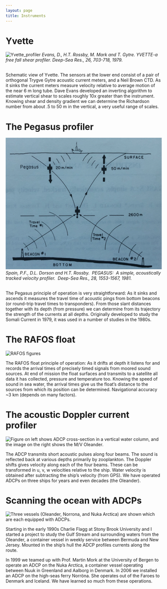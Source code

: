 ```yaml
---
layout: page
title: Instruments
---
```


# Yvette
![Yvette_profiler](/assets/Yvette.png)
*Evans, D., H.T. Rossby, M. Mark and T. Gytre.  YVETTE-a free fall shear profiler.  Deep-Sea Res., 26, 703-718, 1979.*
<p><br>Schematic view of Yvette. The sensors at the lower end consist of a pair of orthogonal Trygve Gytre acoustic current meters, and a Neil Brown CTD. As it sinks the current meters measure velocity relative to average motion of the near 6 m long tube. Dave Evans developed an inverting algorithm to estimate vertical shear to scales roughly 10x greater than the instrument. Knowing shear and density gradient we can determine the Richardson number from about .5 to 50 m in the vertical, a very useful range of scales.</p>

# The Pegasus profiler
![Pegasus Profiler](/assets/PegasusProfiler.png)
*Spain, P.F., D.L. Dorson and H.T. Rossby.  PEGASUS:  A simple, acoustically tracked velocity profiler.  Deep-Sea Res., 28, 1553-1567, 1981.*
<p><br>The Pegasus principle of operation is very straightforward: As it sinks and ascends it measures the travel time of acoustic pings from bottom beacons (or round-trip travel times to transponders). From those slant distances together with its depth (from pressure) we can determine from its trajectory the strength of the currents at all depths. Originally developed to study the Somali Current in 1979, it was used in a number of studies in the 1980s.</p>

# The RAFOS float
![RAFOS figures](/assets/RAFOScombo2.png)
<p>The RAFOS float principle of operation: As it drifts at depth it listens for and records the arrival times of precisely timed signals from moored sound sources. At end of mission the float surfaces and transmits to a satellite all data it has collected, pressure and temperature too. Knowing the speed of sound in sea water, the arrival times give us the float’s distance to the sources from which its position can be determined. Navigational accuracy ~3 km (depends on many factors).</p>

# The acoustic Doppler current profiler
![Figure on left shows ADCP cross-section in a vertical water column, and the image on the right shows the M/V Oleander.](/assets/ADCPinstrument.png)
<p>The ADCP transmits short acoustic pulses along four beams. The sound is reflected back at various depths primarily by zooplankton. The Doppler shifts gives velocity along each of the four beams. These can be transformed in u, v, w velocities relative to the ship. Water velocity is obtained after subtracting the ship’s velocity (from GPS). We have operated ADCPs on three ships for years and even decades (the Oleander).</p>

# Scanning the ocean with ADCPs
![Three vessels (Oleander, Norrona, and Nuka Arctica) are shown which are each equipped with ADCPs.](/assets/ADCPships.png)
<p>Starting in the early 1990s Charlie Flagg at Stony Brook University and I started a project to study the Gulf Stream and surrounding waters from the Oleander, a container vessel in weekly service between Bermuda and New Jersey. Mounted in the ship’s hull the ADCP profiles currents along the route.</p>

<p>In 1999 we teamed up with Prof. Martin Mork at the University of Bergen to operate an ADCP on the Nuka Arctica, a container vessel operating between Nuuk in Greenland and Aalborg in Denmark. In 2006 we installed an ADCP on the high-seas ferry Norröna. She operates out of the Faroes to Denmark and Iceland. We have learned so much from these operations.</p>



